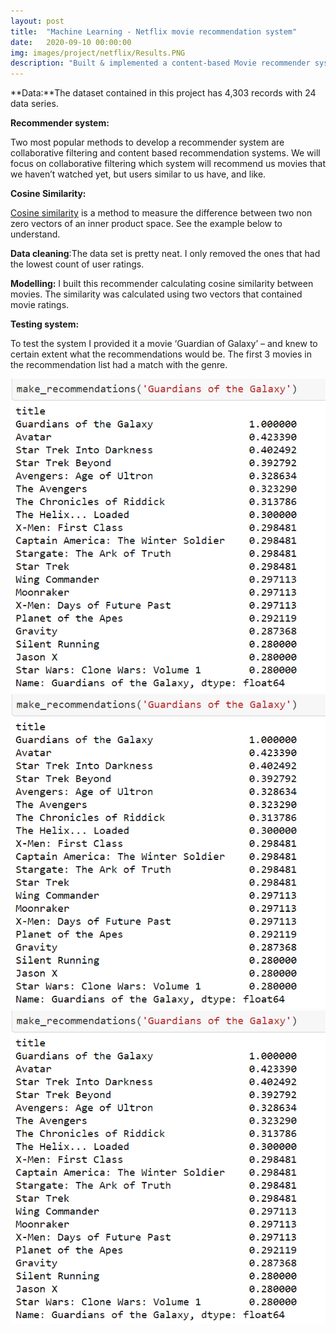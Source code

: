```yaml
---
layout: post
title:  "Machine Learning - Netflix movie recommendation system"
date:   2020-09-10 00:00:00
img: images/project/netflix/Results.PNG
description: "Built & implemented a content-based Movie recommender system using SK Learn library. The cosine similarity metrics were used that denotes similarity between two movies."
---
```


**Data:**The dataset contained in this project has 4,303 records with 24 data series.

**Recommender system:**

Two most popular methods to develop a recommender system are collaborative filtering and content based recommendation systems. We will focus on collaborative filtering which system will recommend us movies that we haven’t watched yet, but users similar to us have, and like.

**Cosine Similarity:**

[Cosine similarity](https://en.wikipedia.org/wiki/Cosine_similarity) is a method to measure the difference between two non zero vectors of an inner product space. See the example below to understand.

**Data cleaning**:The data set is pretty neat. I only removed the ones that had the lowest count of user ratings.

**Modelling:** I built this recommender calculating cosine similarity between movies. The similarity was calculated using two vectors that contained movie ratings.

**Testing system:**

To test the system I provided it a movie ‘Guardian of Galaxy’ – and knew to certain extent what the recommendations would be. The first 3 movies in the recommendation list had a match with the genre.

![](/images/project/netflix/Results.PNG)
![](/images/project/Netflix/Results.PNG)
![](/images/project/netflix/Results.png)
